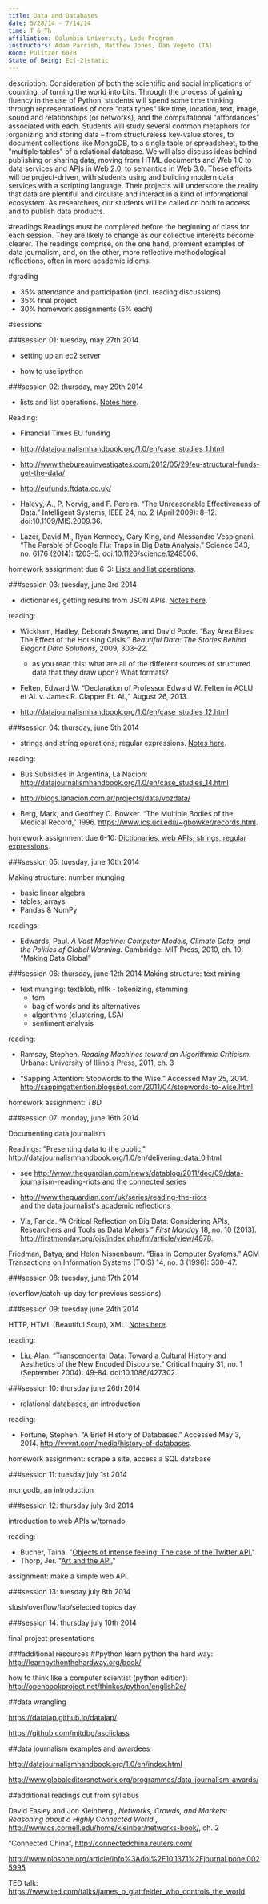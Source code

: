 ```yaml
---
title: Data and Databases
date: 5/28/14 - 7/14/14
time: T & Th
affiliation: Columbia University, Lede Program
instructors: Adam Parrish, Matthew Jones, Dan Vegeto (TA)
Room: Pulitzer 607B
State of Being: Ec(-2)static
---
```



description: Consideration of both the scientific and social implications of counting, of turning the world into bits. Through the process of gaining fluency in the use of Python, students will spend some time thinking through representations of core "data types" like time, location, text, image, sound and relationships (or networks), and the computational "affordances" associated with each. Students will study several common metaphors for organizing and storing data – from structureless key-value stores, to document collections like MongoDB, to a single table or spreadsheet, to the "multiple tables" of a relational database. We will also discuss ideas behind publishing or sharing data, moving from HTML documents and Web 1.0 to data services and APIs in Web 2.0, to semantics in Web 3.0. These efforts will be project-driven, with students using and building modern data services with a scripting language. Their projects will underscore the reality that data are plentiful and circulate and interact in a kind of informational ecosystem. As researchers, our students will be called on both to access and to publish data products.

#readings
Readings must be completed before the beginning of class for each session. They are likely to change as our collective interests become clearer. The readings comprise, on the one hand, promient examples of data journalism, and, on the other, more reflective methodological reflections, often in more academic idioms.

#grading
- 35% attendance and participation (incl. reading discussions)
- 35% final project
- 30% homework assignments (5% each)


#sessions

###session 01: tuesday, may 27th 2014

- setting up an ec2 server

- how to use ipython

###session 02: thursday, may 29th 2014

- lists and list operations. [Notes here](http://nbviewer.ipython.org/github/ledeprogram/courses/blob/master/databases/01%20Lists.ipynb).

Reading: 
- Financial Times EU funding
- http://datajournalismhandbook.org/1.0/en/case_studies_1.html
- http://www.thebureauinvestigates.com/2012/05/29/eu-structural-funds-get-the-data/
- http://eufunds.ftdata.co.uk/

- Halevy, A., P. Norvig, and F. Pereira. “The Unreasonable Effectiveness of Data.” Intelligent Systems, IEEE 24, no. 2 (April 2009): 8–12. doi:10.1109/MIS.2009.36.

- Lazer, David M., Ryan Kennedy, Gary King, and Alessandro Vespignani. “The Parable of Google Flu: Traps in Big Data Analysis.” Science 343, no. 6176 (2014): 1203–5. doi:10.1126/science.1248506.

homework assignment due 6-3: [Lists and list operations](http://nbviewer.ipython.org/github/ledeprogram/courses/blob/master/databases/Data%20and%20Databases%20Homework%20Assignment%201.ipynb).


###session 03: tuesday, june 3rd 2014

- dictionaries, getting results from JSON APIs. [Notes here](http://nbviewer.ipython.org/github/ledeprogram/courses/blob/master/databases/02%20Dictionaries%20and%20Web%20APIs.ipynb).

reading: 
- Wickham, Hadley, Deborah Swayne, and David Poole. “Bay Area Blues: The Effect of the Housing Crisis.” *Beautiful Data: The Stories Behind Elegant Data Solutions,* 2009, 303–22.
    - as you read this: what are all of the different sources of structured data that they draw upon? What formats?

- Felten, Edward W. “Declaration of Professor Edward W. Felten in ACLU et Al. v. James R. Clapper Et. Al.,” August 26, 2013.

- http://datajournalismhandbook.org/1.0/en/case_studies_12.html


###session 04: thursday, june 5th 2014

- strings and string operations; regular expressions. [Notes here](http://nbviewer.ipython.org/github/ledeprogram/courses/blob/master/databases/03%20Strings%20and%20regular%20expressions.ipynb).

reading:
+ Bus Subsidies in Argentina, La Nacion: http://datajournalismhandbook.org/1.0/en/case_studies_14.html

+ http://blogs.lanacion.com.ar/projects/data/vozdata/

+ Berg, Mark, and Geoffrey C. Bowker. “The Multiple Bodies of the Medical Record,” 1996. https://www.ics.uci.edu/~gbowker/records.html.


homework assignment due 6-10: [Dictionaries, web APIs, strings, regular expressions](http://nbviewer.ipython.org/github/ledeprogram/courses/blob/master/databases/Data%20and%20Databases%20Homework%20Assignment%202.ipynb).


###session 05: tuesday, june 10th 2014

Making structure: number munging
- basic linear algebra
- tables, arrays 
- Pandas & NumPy

readings: 
- Edwards, Paul. *A Vast Machine: Computer Models, Climate Data, and the Politics of Global Warming.* Cambridge: MIT Press, 2010, ch. 10: “Making Data Global”


###session 06: thursday, june 12th 2014
Making structure: text mining

- text munging: textblob, nltk
		- tokenizing, stemming
 	- tdm
	- bag of words and its alternatives
 	- algorithms (clustering, LSA)
 	- sentiment analysis

reading: 
- Ramsay, Stephen. *Reading Machines toward an Algorithmic Criticism.* Urbana : University of Illinois Press, 2011, ch. 3

- “Sapping Attention: Stopwords to the Wise.” Accessed May 25, 2014. http://sappingattention.blogspot.com/2011/04/stopwords-to-wise.html.

homework assignment: *TBD*

###session 07: monday, june 16th 2014

Documenting data journalism

Readings:
"Presenting data to the public," http://datajournalismhandbook.org/1.0/en/delivering_data_0.html

- see http://www.theguardian.com/news/datablog/2011/dec/09/data-journalism-reading-riots
    and the connected series

- http://www.theguardian.com/uk/series/reading-the-riots    
    and the data journalist's academic reflections

- Vis, Farida. “A Critical Reflection on Big Data: Considering APIs, Researchers and Tools as Data Makers.” *First Monday* 18, no. 10 (2013). http://firstmonday.org/ojs/index.php/fm/article/view/4878.

Friedman, Batya, and Helen Nissenbaum. “Bias in Computer Systems.” ACM Transactions on Information Systems (TOIS) 14, no. 3 (1996): 330–47.

###session 08: tuesday, june 17th 2014

(overflow/catch-up day for previous sessions)

###session 09: tuesday june 24th 2014

HTTP, HTML (Beautiful Soup), XML. [Notes here](http://nbviewer.ipython.org/github/ledeprogram/courses/blob/master/databases/09%20XML%2C%20HTML%2C%20Beautiful%20Soup.ipynb).

reading:
- Liu, Alan. “Transcendental Data: Toward a Cultural History and Aesthetics of the New Encoded Discourse.” Critical Inquiry 31, no. 1 (September 2004): 49–84. doi:10.1086/427302.


###session 10: thursday june 26th 2014

- relational databases, an introduction

reading:
- Fortune, Stephen. “A Brief History of Databases.” Accessed May 3, 2014. http://vvvnt.com/media/history-of-databases.

homework assignment: scrape a site, access a SQL database


###session 11: tuesday july 1st 2014

mongodb, an introduction


###session 12: thursday july 3rd 2014

introduction to web APIs w/tornado

reading:
- Bucher, Taina. "[Objects of intense feeling: The case of the Twitter API.](http://computationalculture.net/article/objects-of-intense-feeling-the-case-of-the-twitter-api)"
- Thorp, Jer. "[Art and the API.](http://blog.blprnt.com/blog/blprnt/art-and-the-api)"

assignment: make a simple web API.


###session 13: tuesday july 8th 2014

slush/overflow/lab/selected topics day


###session 14: thursday july 10th 2014

final project presentations


###additional resources
##python
learn python the hard way: http://learnpythonthehardway.org/book/

how to think like a computer scientist (python edition): http://openbookproject.net/thinkcs/python/english2e/

##data wrangling

https://dataiap.github.io/dataiap/

https://github.com/mitdbg/asciiclass

##data journalism examples and awardees

http://datajournalismhandbook.org/1.0/en/index.html

http://www.globaleditorsnetwork.org/programmes/data-journalism-awards/

##additional readings cut from syllabus

David Easley and Jon Kleinberg., *Networks, Crowds, and Markets: Reasoning about a Highly Connected World.*, http://www.cs.cornell.edu/home/kleinber/networks-book/, ch. 2

“Connected China”, http://connectedchina.reuters.com/

http://www.plosone.org/article/info%3Adoi%2F10.1371%2Fjournal.pone.0025995

TED talk: https://www.ted.com/talks/james_b_glattfelder_who_controls_the_world

